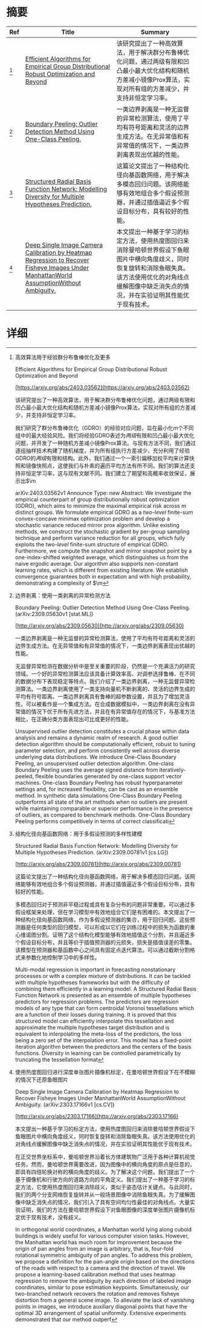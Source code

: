 # 摘要

| Ref | Title | Summary |
| --- | --- | --- |
| [^1] | [Efficient Algorithms for Empirical Group Distributional Robust Optimization and Beyond](https://arxiv.org/abs/2403.03562) | 该研究提出了一种高效算法，用于解决群分布鲁棒优化问题，通过两级有限和凹凸最小最大优化结构和随机方差减小镜像Prox算法，实现对所有组的方差减少，并支持非恒定学习率。 |
| [^2] | [Boundary Peeling: Outlier Detection Method Using One-Class Peeling.](http://arxiv.org/abs/2309.05630) | 一类边界剥离是一种无监督的异常检测算法，使用了平均有符号距离和灵活的边界生成方法。在无异常值和有异常值的情况下，一类边界剥离表现出优越的性能。 |
| [^3] | [Structured Radial Basis Function Network: Modelling Diversity for Multiple Hypotheses Prediction.](http://arxiv.org/abs/2309.00781) | 这篇论文提出了一种结构化径向基函数网络，用于解决多模态回归问题。该网络能够有效地组合多个假设预测器，并通过插值逼近多个假设目标分布，具有较好的性能。 |
| [^4] | [Deep Single Image Camera Calibration by Heatmap Regression to Recover Fisheye Images Under ManhattanWorld AssumptionWithout Ambiguity.](http://arxiv.org/abs/2303.17166) | 本文提出一种基于学习的标定方法，使用热度图回归来消除曼哈顿世界假设下鱼眼图片中横向角度歧义，同时恢复旋转和消除鱼眼失真。该方法使用优化的对角线点缓解图像中缺乏消失点的情况，并在实验证明其性能优于现有技术。 |

# 详细

[^1]: 高效算法用于经验群分布鲁棒优化及更多

    Efficient Algorithms for Empirical Group Distributional Robust Optimization and Beyond

    [https://arxiv.org/abs/2403.03562](https://arxiv.org/abs/2403.03562)

    该研究提出了一种高效算法，用于解决群分布鲁棒优化问题，通过两级有限和凹凸最小最大优化结构和随机方差减小镜像Prox算法，实现对所有组的方差减少，并支持非恒定学习率。

    

    我们研究了群分布鲁棒优化（GDRO）的经验对应问题，旨在最小化$m$个不同组中的最大经验风险。我们将经验GDRO表述为$\textit{两级}$有限和凹凸最小最大优化问题，并开发了一种随机方差减小镜像Prox算法。与现有方法不同，我们通过逐组抽样技术构建了随机梯度，并为所有组执行方差减少，充分利用了经验GDRO的$\textit{两级}$有限和结构。此外，我们通过一个一索引偏移加权平均来计算快照和镜像快照点，这使我们与朴素的遍历平均方法有所不同。我们的算法还支持非恒定学习率，这与现有文献不同。我们建立了期望和高概率收敛保证，展示出$\m

    arXiv:2403.03562v1 Announce Type: new  Abstract: We investigate the empirical counterpart of group distributionally robust optimization (GDRO), which aims to minimize the maximal empirical risk across $m$ distinct groups. We formulate empirical GDRO as a $\textit{two-level}$ finite-sum convex-concave minimax optimization problem and develop a stochastic variance reduced mirror prox algorithm. Unlike existing methods, we construct the stochastic gradient by per-group sampling technique and perform variance reduction for all groups, which fully exploits the $\textit{two-level}$ finite-sum structure of empirical GDRO. Furthermore, we compute the snapshot and mirror snapshot point by a one-index-shifted weighted average, which distinguishes us from the naive ergodic average. Our algorithm also supports non-constant learning rates, which is different from existing literature. We establish convergence guarantees both in expectation and with high probability, demonstrating a complexity of $\m
    
[^2]: 边界剥离：使用一类剥离的异常检测方法

    Boundary Peeling: Outlier Detection Method Using One-Class Peeling. (arXiv:2309.05630v1 [stat.ML])

    [http://arxiv.org/abs/2309.05630](http://arxiv.org/abs/2309.05630)

    一类边界剥离是一种无监督的异常检测算法，使用了平均有符号距离和灵活的边界生成方法。在无异常值和有异常值的情况下，一类边界剥离表现出优越的性能。

    

    无监督异常检测在数据分析中是至关重要的阶段，仍然是一个充满活力的研究领域。一个好的异常检测算法应该具备计算效率高、对调参选择鲁棒、在不同的数据分布下表现稳定等特点。我们介绍了一类边界剥离，一种无监督异常检测算法。一类边界剥离使用了一类支持向量机不断剥离的、灵活的边界生成的平均有符号距离。一类边界剥离具有鲁棒的超参数设置，并且为了增加灵活性，可以被看作是一个集成方法。在合成数据模拟中，一类边界剥离在没有异常值的情况下优于所有先进方法，并且在有异常值存在的情况下，与基准方法相比，在正确分类方面表现出可比或更好的性能。

    Unsupervised outlier detection constitutes a crucial phase within data analysis and remains a dynamic realm of research. A good outlier detection algorithm should be computationally efficient, robust to tuning parameter selection, and perform consistently well across diverse underlying data distributions. We introduce One-Class Boundary Peeling, an unsupervised outlier detection algorithm. One-class Boundary Peeling uses the average signed distance from iteratively-peeled, flexible boundaries generated by one-class support vector machines. One-class Boundary Peeling has robust hyperparameter settings and, for increased flexibility, can be cast as an ensemble method. In synthetic data simulations One-Class Boundary Peeling outperforms all state of the art methods when no outliers are present while maintaining comparable or superior performance in the presence of outliers, as compared to benchmark methods. One-Class Boundary Peeling performs competitively in terms of correct classificati
    
[^3]: 结构化径向基函数网络：用于多假设预测的多样性建模

    Structured Radial Basis Function Network: Modelling Diversity for Multiple Hypotheses Prediction. (arXiv:2309.00781v1 [cs.LG])

    [http://arxiv.org/abs/2309.00781](http://arxiv.org/abs/2309.00781)

    这篇论文提出了一种结构化径向基函数网络，用于解决多模态回归问题。该网络能够有效地组合多个假设预测器，并通过插值逼近多个假设目标分布，具有较好的性能。

    

    多模态回归对于预测非平稳过程或具有复杂分布的问题非常重要。可以通过多假设框架来处理，但在学习模型中有效地组合它们是有困难的。本文提出了一种结构化径向基函数网络，作为多假设预测器的集合，用于回归问题。这些预测器是任何类型的回归模型，可以形成以它们在训练过程中的损失为函数的重心维诺图分割。证明了这个结构化模型能够有效地插值这个分割，并且逼近多个假设目标分布，并且等价于插值预测器的元损失，损失是插值误差的零集。该模型在预测器和基函数中心之间具有固定点迭代算法。可以通过截断分割格式来参数化地控制学习中的多样性。

    Multi-modal regression is important in forecasting nonstationary processes or with a complex mixture of distributions. It can be tackled with multiple hypotheses frameworks but with the difficulty of combining them efficiently in a learning model. A Structured Radial Basis Function Network is presented as an ensemble of multiple hypotheses predictors for regression problems. The predictors are regression models of any type that can form centroidal Voronoi tessellations which are a function of their losses during training. It is proved that this structured model can efficiently interpolate this tessellation and approximate the multiple hypotheses target distribution and is equivalent to interpolating the meta-loss of the predictors, the loss being a zero set of the interpolation error. This model has a fixed-point iteration algorithm between the predictors and the centers of the basis functions. Diversity in learning can be controlled parametrically by truncating the tessellation format
    
[^4]: 使用热度图回归进行深度单张图片摄像机标定，在曼哈顿世界假设下在不模糊的情况下还原鱼眼图片

    Deep Single Image Camera Calibration by Heatmap Regression to Recover Fisheye Images Under ManhattanWorld AssumptionWithout Ambiguity. (arXiv:2303.17166v1 [cs.CV])

    [http://arxiv.org/abs/2303.17166](http://arxiv.org/abs/2303.17166)

    本文提出一种基于学习的标定方法，使用热度图回归来消除曼哈顿世界假设下鱼眼图片中横向角度歧义，同时恢复旋转和消除鱼眼失真。该方法使用优化的对角线点缓解图像中缺乏消失点的情况，并在实验证明其性能优于现有技术。

    

    在正交世界坐标系中，曼哈顿世界沿着长方体建筑物广泛用于各种计算机视觉任务。然而，曼哈顿世界需要改进，因为图像中的横向角度的原点是任意的，即具有四倍轮换对称的横向角度的歧义。为了解决这个问题，我们提出了一个基于摄像机和行驶方向的道路方向的平角定义。我们提出了一种基于学习的标定方法，它使用热度图回归来消除歧义，类似于姿态估计关键点。与此同时，我们的两个分支网络恢复旋转并从一般场景图像中消除鱼眼失真。为了缓解图像中缺乏消失点的情况，我们引入了具有空间均匀性最佳的对角线点。大量实验证明，我们的方法在曼哈顿世界假设下对鱼眼图像的深度单张图片摄像机标定优于现有技术，没有歧义。

    In orthogonal world coordinates, a Manhattan world lying along cuboid buildings is widely useful for various computer vision tasks. However, the Manhattan world has much room for improvement because the origin of pan angles from an image is arbitrary, that is, four-fold rotational symmetric ambiguity of pan angles. To address this problem, we propose a definition for the pan-angle origin based on the directions of the roads with respect to a camera and the direction of travel. We propose a learning-based calibration method that uses heatmap regression to remove the ambiguity by each direction of labeled image coordinates, similar to pose estimation keypoints. Simultaneously, our two-branched network recovers the rotation and removes fisheye distortion from a general scene image. To alleviate the lack of vanishing points in images, we introduce auxiliary diagonal points that have the optimal 3D arrangement of spatial uniformity. Extensive experiments demonstrated that our method outperf
    

